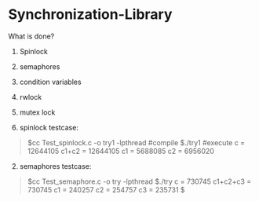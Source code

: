 # Synchronization-Library
What is done?
1. Spinlock
2. semaphores
3. condition variables
4. rwlock
5. mutex lock

1. spinlock
testcase:
>$cc Test_spinlock.c -o try1 -lpthread  #compile
>$./try1  #execute
c = 12644105 c1+c2 = 12644105 c1 = 5688085 c2 = 6956020

2. semaphores
testcase:
>$cc Test_semaphore.c -o try -lpthread
>$./try
c = 730745 c1+c2+c3 = 730745 c1 = 240257 c2 = 254757 c3 = 235731
>$
